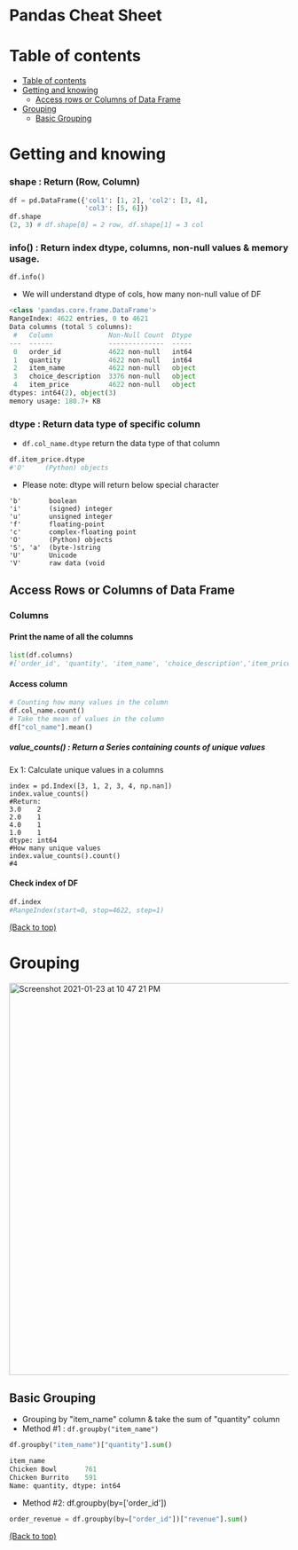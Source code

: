 
# Pandas Cheat Sheet
# Table of contents
- [Table of contents](#table-of-contents)
- [Getting and knowing](#getting-and-knowing)
  - [Access rows or Columns of Data Frame](#access-rows-or-columns-of-data-frame)
- [Grouping](#grouping)
  - [Basic Grouping](#basic-grouping)

# Getting and knowing
### shape : Return (Row, Column)
```Python
df = pd.DataFrame({'col1': [1, 2], 'col2': [3, 4],
                   'col3': [5, 6]})
df.shape
(2, 3) # df.shape[0] = 2 row, df.shape[1] = 3 col
```
### info() : Return index dtype, columns, non-null values & memory usage.
```Python
df.info()
```
- We will understand dtype of cols, how many non-null value of DF
```Python
<class 'pandas.core.frame.DataFrame'>
RangeIndex: 4622 entries, 0 to 4621
Data columns (total 5 columns):
 #   Column              Non-Null Count  Dtype 
---  ------              --------------  ----- 
 0   order_id            4622 non-null   int64 
 1   quantity            4622 non-null   int64 
 2   item_name           4622 non-null   object
 3   choice_description  3376 non-null   object
 4   item_price          4622 non-null   object
dtypes: int64(2), object(3)
memory usage: 180.7+ KB
````
### dtype : Return data type of specific column
- `df.col_name.dtype` return the data type of that column
```Python
df.item_price.dtype
#'O'     (Python) objects
```

- Please note: dtype will return below special character
```
'b'       boolean
'i'       (signed) integer
'u'       unsigned integer
'f'       floating-point
'c'       complex-floating point
'O'       (Python) objects
'S', 'a'  (byte-)string
'U'       Unicode
'V'       raw data (void
```

## Access Rows or Columns of Data Frame
### Columns
#### Print the name of all the columns
```Python
list(df.columns)
#['order_id', 'quantity', 'item_name', 'choice_description','item_price', 'revenue']
```
#### Access column
```Python
# Counting how many values in the column
df.col_name.count()
# Take the mean of values in the column
df["col_name"].mean()
```
##### value_counts() : Return a Series containing counts of unique values
Ex 1: Calculate unique values in a columns
```
index = pd.Index([3, 1, 2, 3, 4, np.nan])
index.value_counts()
#Return:
3.0    2
2.0    1
4.0    1
1.0    1
dtype: int64
#How many unique values 
index.value_counts().count()
#4

```

#### Check index of DF
```Python
df.index
#RangeIndex(start=0, stop=4622, step=1)
```
[(Back to top)](#table-of-contents)

# Grouping
<img width="707" alt="Screenshot 2021-01-23 at 10 47 21 PM" src="https://user-images.githubusercontent.com/64508435/105590696-195aec00-5dcd-11eb-894d-3953d6ea8180.png">

## Basic Grouping
- Grouping by "item_name" column & take the sum of "quantity" column
- Method #1 : `df.groupby("item_name")`

```Python
df.groupby("item_name")["quantity"].sum()
```

```Python
item_name
Chicken Bowl       761
Chicken Burrito    591
Name: quantity, dtype: int64
```

- Method #2: df.groupby(by=['order_id'])

```Python
order_revenue = df.groupby(by=["order_id"])["revenue"].sum()
```
[(Back to top)](#table-of-contents)




